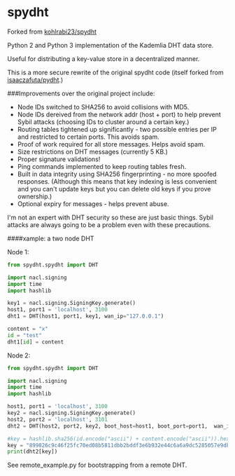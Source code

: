 spydht
==========

Forked from [kohlrabi23/spydht](https://github.com/kohlrabi23/spydht)

Python 2 and Python 3 implementation of the Kademlia DHT data store.

Useful for distributing a key-value store in a decentralized manner.

This is a more secure rewrite of the original spydht code (itself forked from [isaaczafuta/pydht](https://github.com/isaaczafuta/pydht).)

###Improvements over the original project include:
* Node IDs switched to SHA256 to avoid collisions with MD5.
* Node IDs dereived from the network addr (host + port) to help prevent Sybil attacks (choosing IDs to cluster around a certain key.)
* Routing tables tightened up significantly - two possible entries per IP and restricted to certain ports. This avoids spam.
* Proof of work required for all store messages. Helps avoid spam.
* Size restrictions on DHT messages (currently 5 KB.)
* Proper signature validations!
* Ping commands implemented to keep routing tables fresh.
* Built in data integrity using SHA256 fingerprinting - no more spoofed responses. (Although this means that key indexing is less convenient and you can't update keys but you can delete old keys if you prove ownership.)
* Optional expiry for messages - helps prevent abuse.

I'm not an expert with DHT security so these are just basic things. Sybil attacks are always going to be a problem even with these precautions.

####xample: a two node DHT

Node 1:
```python
from spydht.spydht import DHT

import nacl.signing
import time
import hashlib

key1 = nacl.signing.SigningKey.generate()
host1, port1 = 'localhost', 3100
dht1 = DHT(host1, port1, key1, wan_ip="127.0.0.1")

content = "x"
id = "test"
dht1[id] = content
```

Node 2:
```python
from spydht.spydht import DHT

import nacl.signing
import time
import hashlib

host1, port1 = 'localhost', 3100
key2 = nacl.signing.SigningKey.generate()
host2, port2 = 'localhost', 3101
dht2 = DHT(host2, port2, key2, boot_host=host1, boot_port=port1,  wan_ip="127.0.0.1")

#key = hashlib.sha256(id.encode("ascii") + content.encode("ascii")).hexdigest()
key = "899826c9c46f25fc70ed08b5811dbb2bddf3e6b932e44c6a6a9dc5285057e9db"
print(dht2[key])
```

See remote_example.py for bootstrapping from a remote DHT.
